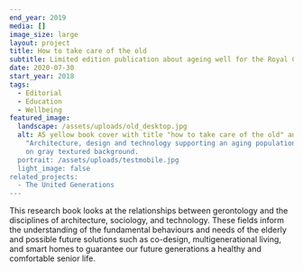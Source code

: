 ```yaml
---
end_year: 2019
media: []
image_size: large
layout: project
title: How to take care of the old
subtitle: Limited edition publication about ageing well for the Royal College of Arts.
date: 2020-07-30
start_year: 2018
tags:
  - Editorial
  - Education
  - Wellbeing
featured_image:
  landscape: /assets/uploads/old_desktop.jpg
  alt: A5 yellow book cover with title "how to take care of the old" and subtitle
    "Architecture, design and technology supporting an aging population in black
    on gray textured background.
  portrait: /assets/uploads/testmobile.jpg
  light_image: false
related_projects:
  - The United Generations
---
```

This research book looks at the relationships between gerontology and the disciplines of architecture, sociology, and technology. These fields inform the understanding of the fundamental behaviours and needs of the elderly and possible future solutions such as co-design, multigenerational living, and smart homes to guarantee our future generations a healthy and comfortable senior life.